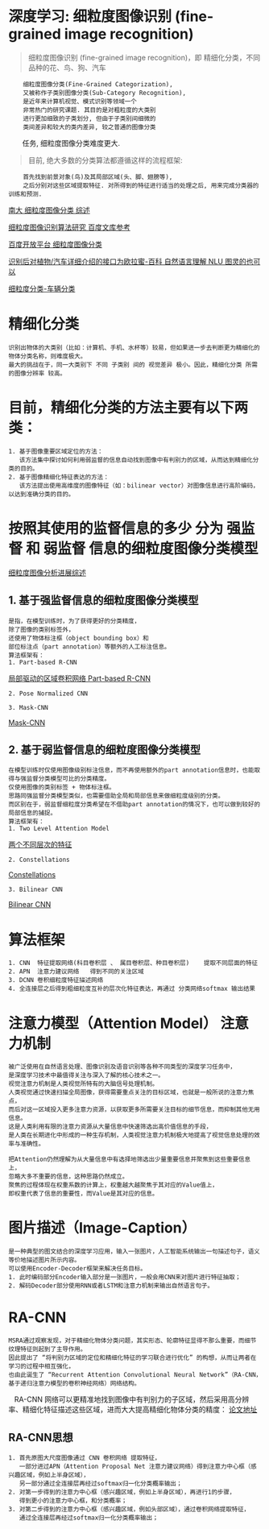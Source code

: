 # 深度学习: 细粒度图像识别 (fine-grained image recognition)
> 细粒度图像识别 (fine-grained image recognition)，即 精细化分类，不同品种的花、鸟、狗、汽车

        细粒度图像分类(Fine-Grained Categorization),
        又被称作子类别图像分类(Sub-Category Recognition),
        是近年来计算机视觉、模式识别等领域一个
        非常热门的研究课题. 其目的是对粗粒度的大类别
        进行更加细致的子类划分, 但由于子类别间细微的
        类间差异和较大的类内差异, 较之普通的图像分类
        任务, 细粒度图像分类难度更大.
> 目前, 绝大多数的分类算法都遵循这样的流程框架: 

        首先找到前景对象(鸟)及其局部区域(头、脚、翅膀等), 
        之后分别对这些区域提取特征. 对所得到的特征进行适当的处理之后, 用来完成分类器的训练和预测.        

[南大 细粒度图像分类 综述](https://cs.nju.edu.cn/wujx/paper/AAS_2017.pdf)

[细粒度图像识别算法研究 百度文库参考](https://wenku.baidu.com/view/f4c00ec3a76e58fafbb00310.html)

[百度开放平台 细粒度图像分类](https://ai.baidu.com/tech/imagerecognition/fine_grained)

[识别后对植物/汽车详细介绍的接口为欧拉蜜-百科 自然语言理解 NLU 图灵的也可以](http://cn.olami.ai/open/website/home/home_show)

[细粒度分类-车辆分类](https://blog.csdn.net/u012938704/article/details/68934403)

# 精细化分类
    识别出物体的大类别（比如：计算机、手机、水杯等）较易，但如果进一步去判断更为精细化的物体分类名称，则难度极大。
    最大的挑战在于，同一大类别下 不同 子类别 间的 视觉差异 极小。因此，精细化分类 所需的图像分辨率 较高。
# 目前，精细化分类的方法主要有以下两类：
    1. 基于图像重要区域定位的方法：
       该方法集中探讨如何利用弱监督的信息自动找到图像中有判别力的区域，从而达到精细化分类的目的。
    2. 基于图像精细化特征表达的方法：
       该方法提出使用高维度的图像特征（如：bilinear vector）对图像信息进行高阶编码，以达到准确分类的目的。
# 按照其使用的监督信息的多少 分为 强监督 和 弱监督 信息的细粒度图像分类模型
[细粒度图像分析进展综述](https://blog.csdn.net/u011746554/article/details/75096674)
## 1. 基于强监督信息的细粒度图像分类模型
    是指，在模型训练时，为了获得更好的分类精度，
    除了图像的类别标签外，
    还使用了物体标注框（object bounding box）和
    部位标注点（part annotation）等额外的人工标注信息。
    算法框架有：
    1. Part-based R-CNN 
[局部驱动的区域卷积网络 Part-based R-CNN](https://arxiv.org/pdf/1407.3867.pdf)   

    2. Pose Normalized CNN

    3. Mask-CNN 
[Mask-CNN](https://arxiv.org/pdf/1605.06878.pdf)    
    
## 2. 基于弱监督信息的细粒度图像分类模型
    在模型训练时仅使用图像级别标注信息，而不再使用额外的part annotation信息时，也能取得与强监督分类模型可比的分类精度。
    仅使用图像的类别标签 + 物体标注框。
    思路同强监督分类模型类似，也需要借助全局和局部信息来做细粒度级别的分类。
    而区别在于，弱监督细粒度分类希望在不借助part annotation的情况下，也可以做到较好的局部信息的捕捉。
    算法框架有：
    1. Two Level Attention Model
[两个不同层次的特征](https://www.cv-foundation.org/openaccess/content_cvpr_2015/papers/Xiao_The_Application_of_2015_CVPR_paper.pdf)    

    2. Constellations 
[Constellations ](https://arxiv.org/pdf/1504.08289v3.pd)    

    3. Bilinear CNN
[Bilinear CNN](https://arxiv.org/pdf/1504.07889.pdf) 

# 算法框架 
    1. CNN  特征提取网络(科目卷积层 、 属目卷积层、种目卷积层)    提取不同层面的特征
    2. APN  注意力建议网络   得到不同的关注区域
    3. DCNN 卷积细粒度特征描述网络
    4. 全连接层之后得到粗细粒度互补的层次化特征表达，再通过 分类网络softmax 输出结果



# 注意力模型（Attention Model） 注意力机制
    被广泛使用在自然语言处理、图像识别及语音识别等各种不同类型的深度学习任务中，
    是深度学习技术中最值得关注与深入了解的核心技术之一。  
    视觉注意力机制是人类视觉所特有的大脑信号处理机制。
    人类视觉通过快速扫描全局图像，获得需要重点关注的目标区域，也就是一般所说的注意力焦点，
    而后对这一区域投入更多注意力资源，以获取更多所需要关注目标的细节信息，而抑制其他无用信息。
    这是人类利用有限的注意力资源从大量信息中快速筛选出高价值信息的手段，
    是人类在长期进化中形成的一种生存机制，人类视觉注意力机制极大地提高了视觉信息处理的效率与准确性。
    
    把Attention仍然理解为从大量信息中有选择地筛选出少量重要信息并聚焦到这些重要信息上，
    忽略大多不重要的信息，这种思路仍然成立。
    聚焦的过程体现在权重系数的计算上，权重越大越聚焦于其对应的Value值上，
    即权重代表了信息的重要性，而Value是其对应的信息。
    
# 图片描述（Image-Caption）
    是一种典型的图文结合的深度学习应用，输入一张图片，人工智能系统输出一句描述句子，语义等价地描述图片所示内容。    
    可以使用Encoder-Decoder框架来解决任务目标。
    1. 此时编码部分Encoder输入部分是一张图片，一般会用CNN来对图片进行特征抽取；
    2. 解码Decoder部分使用RNN或者LSTM和注意力机制来输出自然语言句子。

# RA-CNN
    MSRA通过观察发现，对于精细化物体分类问题，其实形态、轮廓特征显得不那么重要，而细节纹理特征则起到了主导作用。
    因此提出了 “将判别力区域的定位和精细化特征的学习联合进行优化” 的构想，从而让两者在学习的过程中相互强化，
    也由此诞生了 “Recurrent Attention Convolutional Neural Network”（RA-CNN，基于递归注意力模型的卷积神经网络）网络结构。
    RA-CNN 网络可以更精准地找到图像中有判别力的子区域，然后采用高分辨率、精细化特征描述这些区域，进而大大提高精细化物体分类的精度： 
[论文地址](http://openaccess.thecvf.com/content_cvpr_2017/papers/Fu_Look_Closer_to_CVPR_2017_paper.pdf)

## RA-CNN思想 
    1. 首先原图大尺度图像通过 CNN 卷积网络 提取特征，
       一部分进过APN（Attention Proposal Net 注意力建议网络）得到注意力中心框（感兴趣区域，例如上半身区域），
       另一部分通过全连接层再经过softmax归一化分类概率输出；
    2. 对第一步得到的注意力中心框（感兴趣区域，例如上半身区域），再进行1的步骤，
       得到更小的注意力中心框，和分类概率；
    3. 对第二步得到的注意力中心框（感兴趣区域，例如头部区域），通过卷积网络提取特征，
       通过全连接层再经过softmax归一化分类概率输出；
